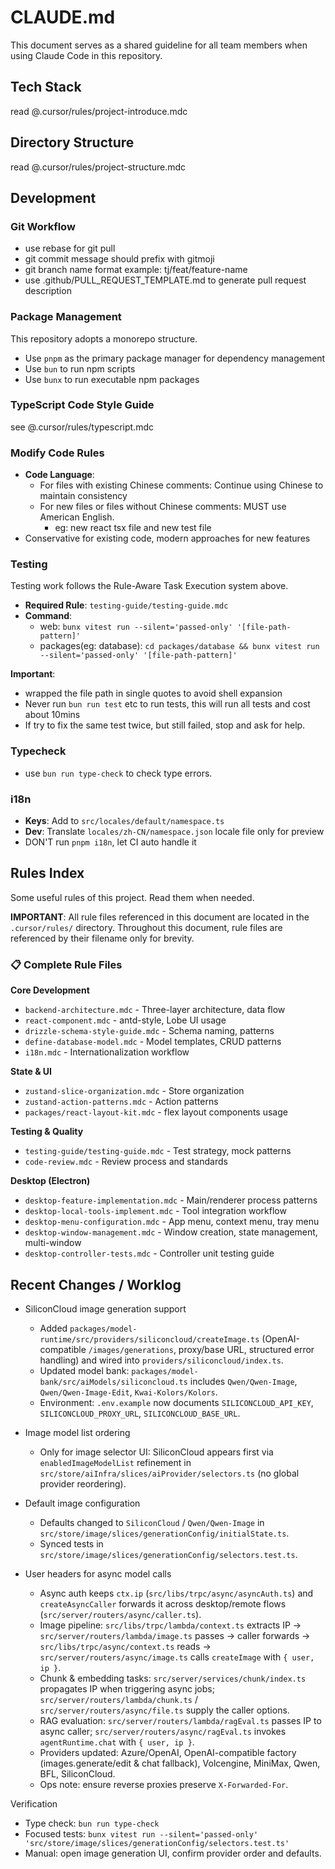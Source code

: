 # CLAUDE.md

This document serves as a shared guideline for all team members when using Claude Code in this repository.

## Tech Stack

read @.cursor/rules/project-introduce.mdc

## Directory Structure

read @.cursor/rules/project-structure.mdc

## Development

### Git Workflow

- use rebase for git pull
- git commit message should prefix with gitmoji
- git branch name format example: tj/feat/feature-name
- use .github/PULL_REQUEST_TEMPLATE.md to generate pull request description

### Package Management

This repository adopts a monorepo structure.

- Use `pnpm` as the primary package manager for dependency management
- Use `bun` to run npm scripts
- Use `bunx` to run executable npm packages

### TypeScript Code Style Guide

see @.cursor/rules/typescript.mdc

### Modify Code Rules

- **Code Language**:
  - For files with existing Chinese comments: Continue using Chinese to maintain consistency
  - For new files or files without Chinese comments: MUST use American English.
    - eg: new react tsx file and new test file
- Conservative for existing code, modern approaches for new features

### Testing

Testing work follows the Rule-Aware Task Execution system above.

- **Required Rule**: `testing-guide/testing-guide.mdc`
- **Command**:
  - web: `bunx vitest run --silent='passed-only' '[file-path-pattern]'`
  - packages(eg: database): `cd packages/database && bunx vitest run --silent='passed-only' '[file-path-pattern]'`

**Important**:

- wrapped the file path in single quotes to avoid shell expansion
- Never run `bun run test` etc to run tests, this will run all tests and cost about 10mins
- If try to fix the same test twice, but still failed, stop and ask for help.

### Typecheck

- use `bun run type-check` to check type errors.

### i18n

- **Keys**: Add to `src/locales/default/namespace.ts`
- **Dev**: Translate `locales/zh-CN/namespace.json` locale file only for preview
- DON'T run `pnpm i18n`, let CI auto handle it

## Rules Index

Some useful rules of this project. Read them when needed.

**IMPORTANT**: All rule files referenced in this document are located in the `.cursor/rules/` directory. Throughout this document, rule files are referenced by their filename only for brevity.

### 📋 Complete Rule Files

**Core Development**

- `backend-architecture.mdc` - Three-layer architecture, data flow
- `react-component.mdc` - antd-style, Lobe UI usage
- `drizzle-schema-style-guide.mdc` - Schema naming, patterns
- `define-database-model.mdc` - Model templates, CRUD patterns
- `i18n.mdc` - Internationalization workflow

**State & UI**

- `zustand-slice-organization.mdc` - Store organization
- `zustand-action-patterns.mdc` - Action patterns
- `packages/react-layout-kit.mdc` - flex layout components usage

**Testing & Quality**

- `testing-guide/testing-guide.mdc` - Test strategy, mock patterns
- `code-review.mdc` - Review process and standards

**Desktop (Electron)**

- `desktop-feature-implementation.mdc` - Main/renderer process patterns
- `desktop-local-tools-implement.mdc` - Tool integration workflow
- `desktop-menu-configuration.mdc` - App menu, context menu, tray menu
- `desktop-window-management.mdc` - Window creation, state management, multi-window
- `desktop-controller-tests.mdc` - Controller unit testing guide

## Recent Changes / Worklog

- SiliconCloud image generation support
  - Added `packages/model-runtime/src/providers/siliconcloud/createImage.ts` (OpenAI-compatible `/images/generations`, proxy/base URL, structured error handling) and wired into `providers/siliconcloud/index.ts`.
  - Updated model bank: `packages/model-bank/src/aiModels/siliconcloud.ts` includes `Qwen/Qwen-Image`, `Qwen/Qwen-Image-Edit`, `Kwai-Kolors/Kolors`.
  - Environment: `.env.example` now documents `SILICONCLOUD_API_KEY`, `SILICONCLOUD_PROXY_URL`, `SILICONCLOUD_BASE_URL`.

- Image model list ordering
  - Only for image selector UI: SiliconCloud appears first via `enabledImageModelList` refinement in `src/store/aiInfra/slices/aiProvider/selectors.ts` (no global provider reordering).

- Default image configuration
  - Defaults changed to `SiliconCloud` / `Qwen/Qwen-Image` in `src/store/image/slices/generationConfig/initialState.ts`.
  - Synced tests in `src/store/image/slices/generationConfig/selectors.test.ts`.

- User headers for async model calls
  - Async auth keeps `ctx.ip` (`src/libs/trpc/async/asyncAuth.ts`) and `createAsyncCaller` forwards it across desktop/remote flows (`src/server/routers/async/caller.ts`).
  - Image pipeline: `src/libs/trpc/lambda/context.ts` extracts IP → `src/server/routers/lambda/image.ts` passes → caller forwards → `src/libs/trpc/async/context.ts` reads → `src/server/routers/async/image.ts` calls `createImage` with `{ user, ip }`.
  - Chunk & embedding tasks: `src/server/services/chunk/index.ts` propagates IP when triggering async jobs; `src/server/routers/lambda/chunk.ts` / `src/server/routers/async/file.ts` supply the caller options.
  - RAG evaluation: `src/server/routers/lambda/ragEval.ts` passes IP to async caller; `src/server/routers/async/ragEval.ts` invokes `agentRuntime.chat` with `{ user, ip }`.
  - Providers updated: Azure/OpenAI, OpenAI-compatible factory (images.generate/edit & chat fallback), Volcengine, MiniMax, Qwen, BFL, SiliconCloud.
  - Ops note: ensure reverse proxies preserve `X-Forwarded-For`.

Verification

- Type check: `bun run type-check`
- Focused tests: `bunx vitest run --silent='passed-only' 'src/store/image/slices/generationConfig/selectors.test.ts'`
- Manual: open image generation UI, confirm provider order and defaults.
